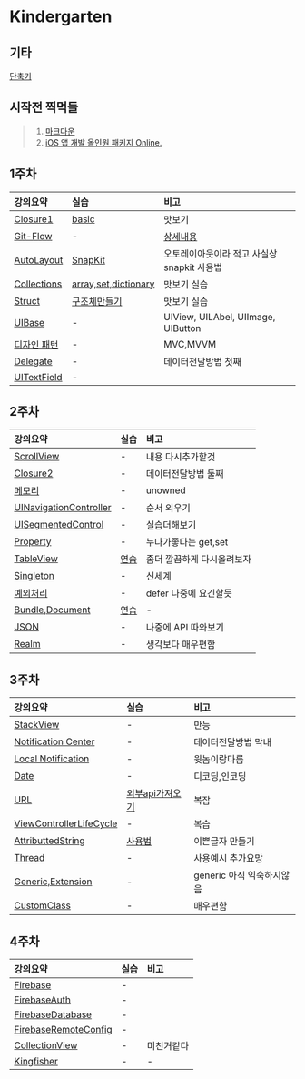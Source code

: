 # Kindergarten

##  기타
[단축키](https://github.com/kinest1997/Kindergarten/blob/main/Else/%EB%8B%A8%EC%B6%95%ED%82%A4%EC%99%80%20%EA%BF%80%ED%8C%81%20.md#%EC%A3%BC%EC%9A%94-%EB%8B%A8%EC%B6%95%ED%82%A4)

## 시작전 찍먹들
> 1. [마크다운](https://github.com/kinest1997/Kindergarden/blob/main/Markdown.md#%EC%A7%84%EC%A7%9C-%EC%99%95%EC%A0%9C%EB%AA%A9)  
> 2. [iOS 앱 개발 올인원 패키지 Online.](https://github.com/kinest1997/Kindergarten/blob/main/0.%20Precede/Swift%20Basic.md)

## 1주차 

| 강의요약 | 실습 | 비고 | 
| :--- | :---| :--- |
| [Closure1](https://github.com/kinest1997/Kindergarten/blob/main/1.%20First%20week/Closure.md#closure) | [basic](https://github.com/kinest1997/Kindergarten/blob/main/1.%20First%20week/Closure.md#4-%EA%B8%B0%ED%83%80-%EC%97%B0%EC%8A%B5) | 맛보기 |
| [Git-Flow](https://github.com/kinest1997/Kindergarten/blob/main/1.%20First%20week/Git-Flow.md#git-flow) | - | [상세내용](https://techblog.woowahan.com/2553/) |
| [AutoLayout](https://github.com/kinest1997/Kindergarten/blob/main/1.%20First%20week/AutoLayOut.md#autolayout) | [SnapKit](https://github.com/kinest1997/Kindergarten/blob/main/1.%20First%20week/AutoLayOut.md#%EC%82%AC%EC%9A%A9%EB%B2%95)	| 오토레이아웃이라 적고 사실상 snapkit 사용법|
| [Collections](https://github.com/kinest1997/Kindergarten/blob/main/0.%20Precede/Swift%20Basic.md#10-array) | [array,set,dictionary](https://github.com/kinest1997/Kindergarten/blob/main/1.%20First%20week/collections.swift) | 맛보기 실습 | 
| [Struct](https://github.com/kinest1997/Kindergarten/blob/main/0.%20Precede/Swift%20Basic.md#14-struct) | [구조체만들기](https://github.com/kinest1997/Kindergarten/blob/main/1.%20First%20week/struct.swift) | 맛보기 실습 | 
| [UIBase](https://github.com/kinest1997/Kindergarten/blob/main/1.%20First%20week/UIBase.md#uibase) | - | UIView, UILAbel, UIImage, UIButton | 
| [디자인 패턴](https://github.com/kinest1997/Kindergarten/blob/main/1.%20First%20week/%EB%94%94%EC%9E%90%EC%9D%B8%20%ED%8C%A8%ED%84%B4.md#%EB%94%94%EC%9E%90%EC%9D%B8-%ED%8C%A8%ED%84%B4) | - | MVC,MVVM |
| [Delegate](https://github.com/kinest1997/Kindergarten/blob/main/1.%20First%20week/Delegate.md#delegate) | - | 데이터전달방법 첫째 |
| [UITextField]() | - | |

## 2주차

| 강의요약 | 실습 | 비고 | 
| :--- | :---| :--- |
| [ScrollView](https://github.com/kinest1997/Kindergarten/blob/main/2.%20Second%20week/ScrollView.md#scrollview) | - | 내용 다시추가할것 |
| [Closure2](https://github.com/kinest1997/Kindergarten/blob/main/2.%20Second%20week/Closure2.md#closure2) | - | 데이터전달방법 둘째 |
| [메모리](https://github.com/kinest1997/Kindergarten/blob/main/2.%20Second%20week/%EB%A9%94%EB%AA%A8%EB%A6%AC.md#%EB%A9%94%EB%AA%A8%EB%A6%AC) | - | unowned |
| [UINavigationController](https://github.com/kinest1997/Kindergarten/blob/main/2.%20Second%20week/UINavigationController.md#uinavigationcontroller) | - | 순서 외우기 |
| [UISegmentedControl](https://github.com/kinest1997/Kindergarten/blob/main/2.%20Second%20week/UISegmentedControl.md#uisegmentedcontrolmd) | - | 실습더해보기 |
| [Property](https://github.com/kinest1997/Kindergarten/blob/main/2.%20Second%20week/Property.md#property) | - | 누나가좋다는 get,set |
| [TableView](https://github.com/kinest1997/Kindergarten/blob/main/2.%20Second%20week/TableView.md#tableview) | [연습](https://github.com/kinest1997/Kindergarten/blob/main/2.%20Second%20week/TableView.md#%EC%97%B0%EC%8A%B5) | 좀더 깔끔하게 다시올려보자 |
| [Singleton](https://github.com/kinest1997/Kindergarten/blob/main/2.%20Second%20week/Singleton.md#singleton) | - | 신세계 |
| [예외처리](https://github.com/kinest1997/Kindergarten/blob/main/2.%20Second%20week/Throw.md#%EC%98%88%EC%99%B8%EC%B2%98%EB%A6%AC) | - | defer 나중에 요긴할듯 |
| [Bundle,Document](https://github.com/kinest1997/Kindergarten/blob/main/2.%20Second%20week/BundleAndDocuments.md#bundle) | [연습](https://github.com/kinest1997/Kindergarten/blob/main/2.%20Second%20week/BundleAndDocuments.md#%EB%B2%88%EB%93%A4%EC%9D%98-plist-%EB%A5%BC-document-%ED%8F%B4%EB%8D%94%EB%A1%9C-%EB%B3%B5%EC%82%AC%ED%95%98%EA%B8%B0) | - |
| [JSON](https://github.com/kinest1997/Kindergarten/blob/main/2.%20Second%20week/JSON.md#jsonxml) | - | 나중에 API 따와보기 |
| [Realm](https://github.com/kinest1997/Kindergarten/blob/main/2.%20Second%20week/Realm.md#realm) | - | 생각보다 매우편함 | 

## 3주차

| 강의요약 | 실습 | 비고 | 
| :--- | :---| :--- |
| [StackView](https://github.com/kinest1997/Kindergarten/blob/main/3.%20Third%20week/UIStackView.md#stackview) | - | 만능 |
| [Notification Center](https://github.com/kinest1997/Kindergarten/blob/main/3.%20Third%20week/Notification%20Center.md#notification-center) | - | 데이터전달방법 막내 |
| [Local Notification](https://github.com/kinest1997/Kindergarten/blob/main/3.%20Third%20week/Local%20Notification.md#local-notification) | - | 윗놈이랑다름 |
| [Date](https://github.com/kinest1997/Kindergarten/blob/main/3.%20Third%20week/Date.md#date) | - | 디코딩,인코딩 |
| [URL](https://github.com/kinest1997/Kindergarten/blob/main/3.%20Third%20week/URL.md#url) | [외부api가져오기](https://github.com/kinest1997/Kindergarten/blob/main/3.%20Third%20week/URL.md#%EC%99%B8%EB%B6%80-api-%EC%82%AC%EC%9A%A9%EB%B0%A9%EB%B2%95) | 복잡 | 
| [ViewControllerLifeCycle](https://github.com/kinest1997/Kindergarten/blob/main/3.%20Third%20week/ViewLifeCycle.md#viewcontroller-life-cycle) | - | 복습 |
| [AttributtedString](https://github.com/kinest1997/Kindergarten/blob/main/3.%20Third%20week/AttributedString.md#attributtedstring) | [사용법](https://github.com/kinest1997/Kindergarten/blob/main/3.%20Third%20week/AttributedString.md#%EC%82%AC%EC%9A%A9%EB%B0%A9%EB%B2%95) | 이쁜글자 만들기 |
| [Thread](https://github.com/kinest1997/Kindergarten/blob/main/3.%20Third%20week/Thread.md#thread) | - | 사용예시 추가요망 |
| [Generic,Extension](https://github.com/kinest1997/Kindergarten/blob/main/3.%20Third%20week/Generic%2Cextension.md#generic) | - | generic 아직 익숙하지않음 |
| [CustomClass](https://github.com/kinest1997/Kindergarten/blob/main/3.%20Third%20week/CustomClass.md#customclass) | - | 매우편함 |


## 4주차

| 강의요약 | 실습 | 비고 |
| :--- | :---| :--- |
| [Firebase](https://github.com/kinest1997/Kindergarten/blob/main/4.%20Fourth%20week/Firebase/FirebaseBasic.md#firebase) | - |
| [FirebaseAuth](https://github.com/kinest1997/Kindergarten/blob/main/4.%20Fourth%20week/Firebase/Auth.md#oauth-%EB%9E%80) | - |
| [FirebaseDatabase](https://github.com/kinest1997/Kindergarten/blob/main/4.%20Fourth%20week/Firebase/DataBase.md#firebase-realtime-database) | - |
| [FirebaseRemoteConfig](https://github.com/kinest1997/Kindergarten/blob/main/4.%20Fourth%20week/Firebase/RemoteConfig.md#remote-config) | - |
| [CollectionView](https://github.com/kinest1997/Kindergarten/blob/main/4.%20Fourth%20week/CollectionView.md#collectionview) | - | 미친거같다 |
|[Kingfisher](https://github.com/kinest1997/Kindergarten/blob/main/4.%20Fourth%20week/Kingfisher.md#kingfisher) | - | - |




